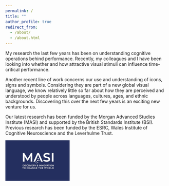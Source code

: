 ```yaml
---
permalink: /
title: ""
author_profile: true
redirect_from: 
  - /about/
  - /about.html
---
```


My research the last few years has been on understanding cognitive operations behind performance. Recently, my colleagues and I have been looking into whether and how attractive visual stimuli can influence time-critical performance.

Another recent line of work concerns our use and understanding of icons, signs and symbols. Considering they are part of a new global visual language, we know relatively little so far about how they are perceived and understood by people across languages, cultures, ages, and ethnic backgrounds. Discovering this over the next few years is an exciting new venture for us.

Our latest research has been funded by the Morgan Advanced Studies Institute (MASI) and supported by the British Standards Institute (BSI). Previous research has been funded by the ESRC, Wales Institute of Cognitive Neuroscience and the Leverhulme Trust.

![MASI Icon](../images/MASI-logo.png)